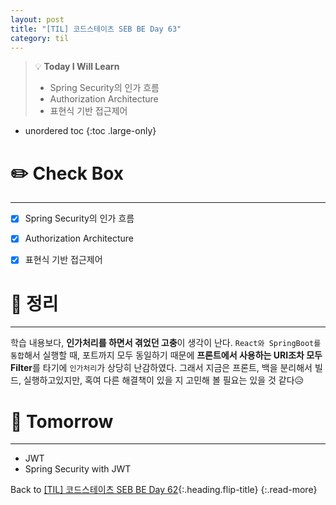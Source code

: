 ```yaml
---
layout: post
title: "[TIL] 코드스테이츠 SEB BE Day 63"
category: til
---
```

> 💡 **Today I Will Learn**
>
> * Spring Security의 인가 흐름
> * Authorization Architecture
> * 표현식 기반 접근제어

* unordered toc
{:toc .large-only}

# ✏️ Check Box
***

* [x] <label>Spring Security의 인가 흐름</label>
* [x] <label>Authorization Architecture</label>
* [x] <label>표현식 기반 접근제어</label>


# 📌 정리
***

학습 내용보다, **인가처리를 하면서 겪었던 고충**이 생각이 난다. `React와 SpringBoot를 통합`해서 실행할 때, 포트까지 모두 동일하기 때문에 **프론트에서 사용하는 URI조차 모두 Filter**를 타기에 `인가처리`가 상당히 난감하였다. 그래서 지금은 프론트, 백을 분리해서 빌드, 실행하고있지만, 혹여 다른 해결책이 있을 지 고민해 볼 필요는 있을 것 같다😥

# 🎯 Tomorrow
***

* JWT
* Spring Security with JWT

Back to [[TIL] 코드스테이츠 SEB BE Day 62](220725-til){:.heading.flip-title}
{:.read-more}